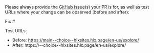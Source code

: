 Please always provide the [GitHub issue(s)](../issues) your PR is for, as well as test URLs where your change can be observed (before and after):

Fix #<gh-issue-id>

Test URLs:

- Before: https://main--choice--hlxsites.hlx.page/en-us/explore/
- After: https://<branch>--choice--hlxsites.hlx.page/en-us/explore/
